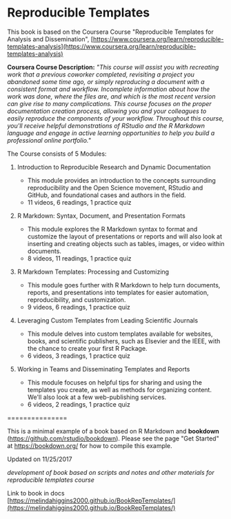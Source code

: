 # Reproducible Templates

This book is based on the Coursera Course "Reproducible Templates for Analysis and Dissemination", [https://www.coursera.org/learn/reproducible-templates-analysis](https://www.coursera.org/learn/reproducible-templates-analysis)

**Coursera Course Description:** _"This course will assist you with recreating work that a previous coworker completed, revisiting a project you abandoned some time ago, or simply reproducing a document with a consistent format and workflow. Incomplete information about how the work was done, where the files are, and which is the most recent version can give rise to many complications. This course  focuses on the proper documentation creation process, allowing you and your colleagues to easily reproduce the components of your workflow. Throughout this course, you'll receive helpful demonstrations of RStudio and the R Markdown language and engage in active learning opportunities to help you build a professional online portfolio."_

The Course consists of 5 Modules:

1. Introduction to Reproducible Research and Dynamic Documentation
    * This module provides an introduction to the concepts surrounding reproducibility and the Open Science movement, RStudio and GitHub, and foundational cases and authors in the field.
    * 11 videos, 6 readings, 1 practice quiz
    
2. R Markdown: Syntax, Document, and Presentation Formats
    * This module explores the R Markdown syntax to format and customize the layout of presentations or reports and will also look at inserting and creating objects such as tables, images, or video within documents.
    * 8 videos, 11 readings, 1 practice quiz
    
3. R Markdown Templates: Processing and Customizing
    * This module goes further with R Markdown to help turn documents, reports, and presentations into templates for easier automation, reproducibility, and customization.
    * 9 videos, 6 readings, 1 practice quiz
    
4. Leveraging Custom Templates from Leading Scientific Journals
    * This module delves into custom templates available for websites, books, and scientific publishers, such as Elsevier and the IEEE, with the chance to create your first R Package.
    * 6 videos, 3 readings, 1 practice quiz
    
5. Working in Teams and Disseminating Templates and Reports
    * This module focuses on helpful tips for sharing and using the templates you create, as well as methods for organizing content. We'll also look at a few web-publishing services.
    * 6 videos, 2 readings, 1 practice quiz

===============

This is a minimal example of a book based on R Markdown and **bookdown** (https://github.com/rstudio/bookdown). Please see the page "Get Started" at https://bookdown.org/ for how to compile this example.

Updated on 11/25/2017

_development of book based on scripts and notes and other materials for reproducible templates course_

Link to book in docs [https://melindahiggins2000.github.io/BookRepTemplates/](https://melindahiggins2000.github.io/BookRepTemplates/)
